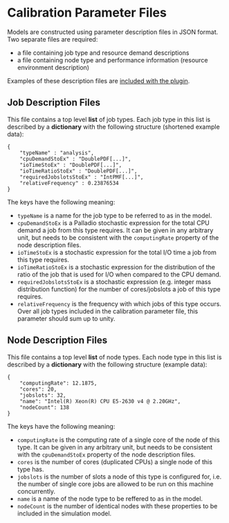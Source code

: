 # Calibration Parameter Files

Models are constructed using parameter description files in JSON format. Two separate files are required:

- a file containing job type and resource demand descriptions
- a file containing node type and performance information (resource environment description)

Examples of these description files are [included with the plugin](../org.palladiosimulator.wlcgmodel/parameters).

## Job Description Files

This file contains a top level **list** of job types. Each job type in this list is described by a **dictionary** with the following structure (shortened example data):

```
{
    "typeName" : "analysis",
	"cpuDemandStoEx" : "DoublePDF[...]",
	"ioTimeStoEx" : "DoublePDF[...]",
	"ioTimeRatioStoEx" : "DoublePDF[...]",
	"requiredJobslotsStoEx" : "IntPMF[...]",
	"relativeFrequency" : 0.23876534
}
```

The keys have the following meaning:

- `typeName` is a name for the job type to be referred to as in the model.
- `cpuDemandStoEx` is a Palladio stochastic expression for the total CPU demand a job from this type requires. It can be given in any arbitrary unit, but needs to be consistent with the `computingRate` property of the node description files.
- `ioTimeStoEx` is a stochastic expression for the total I/O time a job from this type requires.
- `ioTimeRatioStoEx` is a stochastic expression for the distribution of the ratio of the job that is used for I/O when compared to the CPU demand.
- `requiredJobslotsStoEx` is a stochastic expression (e.g. integer mass distribution function) for the number of cores/jobslots a job of this type requires.
- `relativeFrequency` is the frequency with which jobs of this type occurs. Over all job types included in the calibration parameter file, this parameter should sum up to unity.


## Node Description Files

This file contains a top level **list** of node types. Each node type in this list is described by a **dictionary** with the following structure (example data):

```
{
    "computingRate": 12.1875,
    "cores": 20,
    "jobslots": 32,
    "name": "Intel(R) Xeon(R) CPU E5-2630 v4 @ 2.20GHz",
    "nodeCount": 138
}
```

The keys have the following meaning:

- `computingRate` is the computing rate of a single core of the node of this type. It can be given in any arbitrary unit, but needs to be consistent with the `cpuDemandStoEx` property of the node description files.
- `cores` is the number of cores (duplicated CPUs) a single node of this type has.
- `jobslots` is the number of slots a node of this type is configured for, i.e. the number of single core jobs are allowed to be run on this machine concurrently.
- `name` is a name of the node type to be reffered to as in the model.
- `nodeCount` is the number of identical nodes with these properties to be included in the simulation model.
